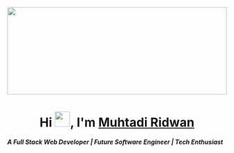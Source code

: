 <img src="https://media.tenor.com/kGBsOvMQFhIAAAAC/welcome-home-welcome.gif" height=200 width=100%>
<h1 align=center> Hi <img src="https://user-images.githubusercontent.com/1303154/88677602-1635ba80-d120-11ea-84d8-d263ba5fc3c0.gif" height=35px al=waving_hand>, I'm <a href="">Muhtadi Ridwan</a> 
  </h1>  
</a>
 
 <em><strong>A Full Stack Web Developer | Future Software Engineer | Tech Enthusiast</em>
